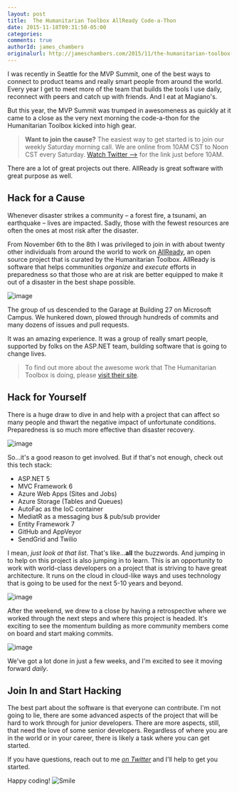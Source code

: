 ```yaml
---
layout: post
title:  The Humanitarian Toolbox AllReady Code-a-Thon
date: 2015-11-18T09:31:50-05:00
categories:
comments: true
authorId: james_chambers
originalurl: http://jameschambers.com/2015/11/the-humanitarian-toolbox-allready-code-a-thon/
---
```


I was recently in Seattle for the MVP Summit, one of the best ways to connect to product teams and really smart people from around the world. Every year I get to meet more of the team that builds the tools I use daily, reconnect with peers and catch up with friends. And I eat at Magiano's.

But this year, the MVP Summit was trumped in awesomeness as quickly at it came to a close as the very next morning the code-a-thon for the Humanitarian Toolbox kicked into high gear.

<!-- more -->

> **Want to join the cause?** The easiest way to get started is to join our weekly Saturday morning call. We are online from 10AM CST to Noon CST every Saturday. [Watch Twitter –&gt;][1] for the link just before 10AM.

There are a lot of great projects out there. AllReady is great software with great purpose as well.

## Hack for a Cause

Whenever disaster strikes a community – a forest fire, a tsunami, an earthquake – lives are impacted. Sadly, those with the fewest resources are often the ones at most risk after the disaster.

From November 6th to the 8th I was privileged to join in with about twenty other individuals from around the world to work on [AllReady][2], an open source project that is curated by the Humanitarian Toolbox. AllReady is software that helps communities _organize_ and _execute_ efforts in preparedness so that those who are at risk are better equipped to make it out of a disaster in the best shape possible.

![image][3]

The group of us descended to the Garage at Building 27 on Microsoft Campus. We hunkered down, plowed through hundreds of commits and many dozens of issues and pull requests.

It was an amazing experience. It was a group of really smart people, supported by folks on the ASP.NET team, building software that is going to change lives.

> To find out more about the awesome work that The Humanitarian Toolbox is doing, please [visit their site][4].

## Hack for Yourself

There is a huge draw to dive in and help with a project that can affect so many people and thwart the negative impact of unfortunate conditions. Preparedness is so much more effective than disaster recovery.

![image][5]

So...it's a good reason to get involved. But if that's not enough, check out this tech stack:

* ASP.NET 5
* MVC Framework 6
* Azure Web Apps (Sites and Jobs)
* Azure Storage (Tables and Queues)
* AutoFac as the IoC container
* MediatR as a messaging bus &amp; pub/sub provider
* Entity Framework 7
* GitHub and AppVeyor
* SendGrid and Twilio

I mean, _just look at that list_. That's like…**all** the buzzwords. And jumping in to help on this project is also jumping in to learn. This is an opportunity to work with world-class developers on a project that is striving to have great architecture. It runs on the cloud in cloud-like ways and uses technology that is going to be used for the next 5-10 years and beyond.

![image][6]

After the weekend, we drew to a close by having a retrospective where we worked through the next steps and where this project is headed. It's exciting to see the momentum building as more community members come on board and start making commits.

![image][7]

We've got a lot done in just a few weeks, and I'm excited to see it moving forward _daily_.&nbsp;

## Join In and Start Hacking

The best part about the software is that everyone can contribute. I'm not going to lie, there are some advanced aspects of the project that will be hard to work through for junior developers. There are more aspects, still, that need the love of some senior developers. Regardless of where you are in the world or in your career, there is likely a task where you can get started.

If you have questions, reach out to me [_on Twitter_][1] and I'll help to get you started.

Happy coding! ![Smile][8]

[1]: http://twitter.com/CanadianJames
[2]: http://www.htbox.org/blog/allready-project-launched-at-visual-studio-2015-release-event
[3]: http://jameschambers.com/wp-content/uploads/2015/11/image_thumb.png "image"
[4]: http://htbox.org
[5]: http://jameschambers.com/wp-content/uploads/2015/11/image_thumb1.png "image"
[6]: http://jameschambers.com/wp-content/uploads/2015/11/image_thumb2.png "image"
[7]: http://jameschambers.com/wp-content/uploads/2015/11/image_thumb3.png "image"
[8]: http://jameschambers.com/wp-content/uploads/2015/11/wlEmoticon-smile1.png
  